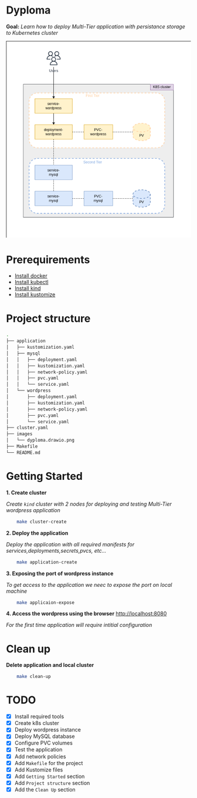 # Dyploma
**Goal:** *Learn how to deploy Multi-Tier application with persistance storage to Kubernetes cluster*

![Application architecture](./images/dyploma.drawio.png)


# Prerequirements
- [Install docker](https://docs.docker.com/engine/install/ubuntu/)
- [Install kubectl](https://kubernetes.io/ru/docs/tasks/tools/install-kubectl/)
- [Install kind](https://kind.sigs.k8s.io/docs/user/quick-start/#installation)
- [Install kustomize](https://kubectl.docs.kubernetes.io/installation/kustomize/binaries/)

# Project structure
```bash
.
├── application
│   ├── kustomization.yaml
│   ├── mysql
│   │   ├── deployment.yaml
│   │   ├── kustomization.yaml
│   │   ├── network-policy.yaml
│   │   ├── pvc.yaml
│   │   └── service.yaml
│   └── wordpress
│       ├── deployment.yaml
│       ├── kustomization.yaml
│       ├── network-policy.yaml
│       ├── pvc.yaml
│       └── service.yaml
├── cluster.yaml
├── images
│   └── dyploma.drawio.png
├── Makefile
└── README.md
```

# Getting Started

**1. Create cluster**

*Create `kind` cluster with 2 nodes for deploying and testing Multi-Tier wordpress application*
```bash
    make cluster-create
```

**2. Deploy the application**

*Deploy the application with all required manifests for services,deployments,secrets,pvcs, etc...*
```bash
    make application-create
```

**3. Exposing the port of wordpress instance**

*To get access to the application we neec to expose the port on local machine*
```bash
    make applicaion-expose
```

**4. Access the wordpress using the browser**
[http://localhost:8080](http://localhost:8080)

*For the first time application will require intitial configuration*

# Clean up
**Delete application and local cluster**

```bash
    make clean-up
```

# TODO 
- [x] Install required tools
- [x] Create k8s cluster
- [x] Deploy wordpress instance
- [x] Deploy MySQL database
- [x] Configure PVC volumes
- [x] Test the application
- [x] Add network policies 
- [x] Add `Makefile` for the project
- [x] Add Kustomize files
- [x] Add `Getting Started` section
- [x] Add `Project structure` section
- [x] Add the `Clean Up` section
